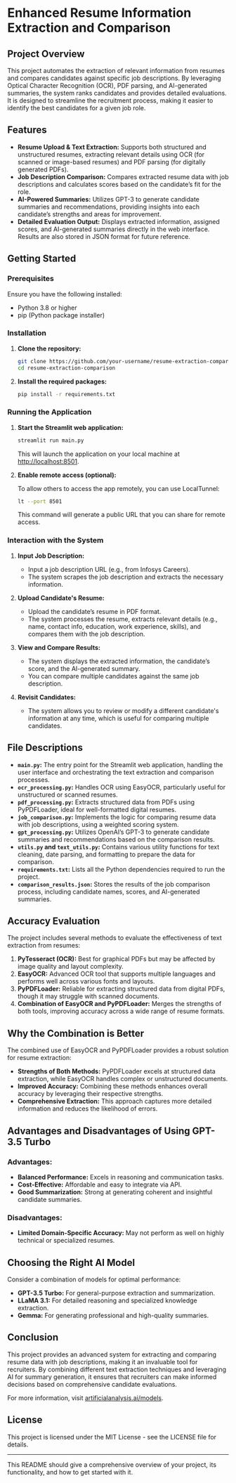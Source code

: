 # Enhanced Resume Information Extraction and Comparison

## Project Overview

This project automates the extraction of relevant information from resumes and compares candidates against specific job descriptions. By leveraging Optical Character Recognition (OCR), PDF parsing, and AI-generated summaries, the system ranks candidates and provides detailed evaluations. It is designed to streamline the recruitment process, making it easier to identify the best candidates for a given job role.

## Features

- **Resume Upload & Text Extraction:** Supports both structured and unstructured resumes, extracting relevant details using OCR (for scanned or image-based resumes) and PDF parsing (for digitally generated PDFs).
- **Job Description Comparison:** Compares extracted resume data with job descriptions and calculates scores based on the candidate’s fit for the role.
- **AI-Powered Summaries:** Utilizes GPT-3 to generate candidate summaries and recommendations, providing insights into each candidate’s strengths and areas for improvement.
- **Detailed Evaluation Output:** Displays extracted information, assigned scores, and AI-generated summaries directly in the web interface. Results are also stored in JSON format for future reference.

## Getting Started

### Prerequisites

Ensure you have the following installed:

- Python 3.8 or higher
- pip (Python package installer)

### Installation

1. **Clone the repository:**

   ```bash
   git clone https://github.com/your-username/resume-extraction-comparison.git
   cd resume-extraction-comparison
   ```

2. **Install the required packages:**

   ```bash
   pip install -r requirements.txt
   ```

### Running the Application

1. **Start the Streamlit web application:**

   ```bash
   streamlit run main.py
   ```

   This will launch the application on your local machine at [http://localhost:8501](http://localhost:8501).

2. **Enable remote access (optional):**

   To allow others to access the app remotely, you can use LocalTunnel:

   ```bash
   lt --port 8501
   ```

   This command will generate a public URL that you can share for remote access.

### Interaction with the System

1. **Input Job Description:**
   - Input a job description URL (e.g., from Infosys Careers).
   - The system scrapes the job description and extracts the necessary information.

2. **Upload Candidate's Resume:**
   - Upload the candidate’s resume in PDF format.
   - The system processes the resume, extracts relevant details (e.g., name, contact info, education, work experience, skills), and compares them with the job description.

3. **View and Compare Results:**
   - The system displays the extracted information, the candidate’s score, and the AI-generated summary.
   - You can compare multiple candidates against the same job description.

4. **Revisit Candidates:**
   - The system allows you to review or modify a different candidate's information at any time, which is useful for comparing multiple candidates.

## File Descriptions

- **`main.py`:** The entry point for the Streamlit web application, handling the user interface and orchestrating the text extraction and comparison processes.
- **`ocr_processing.py`:** Handles OCR using EasyOCR, particularly useful for unstructured or scanned resumes.
- **`pdf_processing.py`:** Extracts structured data from PDFs using PyPDFLoader, ideal for well-formatted digital resumes.
- **`job_comparison.py`:** Implements the logic for comparing resume data with job descriptions, using a weighted scoring system.
- **`gpt_processing.py`:** Utilizes OpenAI’s GPT-3 to generate candidate summaries and recommendations based on the comparison results.
- **`utils.py` and `text_utils.py`:** Contains various utility functions for text cleaning, date parsing, and formatting to prepare the data for comparison.
- **`requirements.txt`:** Lists all the Python dependencies required to run the project.
- **`comparison_results.json`:** Stores the results of the job comparison process, including candidate names, scores, and AI-generated summaries.

## Accuracy Evaluation

The project includes several methods to evaluate the effectiveness of text extraction from resumes:

1. **PyTesseract (OCR):** Best for graphical PDFs but may be affected by image quality and layout complexity.
2. **EasyOCR:** Advanced OCR tool that supports multiple languages and performs well across various fonts and layouts.
3. **PyPDFLoader:** Reliable for extracting structured data from digital PDFs, though it may struggle with scanned documents.
4. **Combination of EasyOCR and PyPDFLoader:** Merges the strengths of both tools, improving accuracy across a wide range of resume formats.

## Why the Combination is Better

The combined use of EasyOCR and PyPDFLoader provides a robust solution for resume extraction:

- **Strengths of Both Methods:** PyPDFLoader excels at structured data extraction, while EasyOCR handles complex or unstructured documents.
- **Improved Accuracy:** Combining these methods enhances overall accuracy by leveraging their respective strengths.
- **Comprehensive Extraction:** This approach captures more detailed information and reduces the likelihood of errors.

## Advantages and Disadvantages of Using GPT-3.5 Turbo

### Advantages:
- **Balanced Performance:** Excels in reasoning and communication tasks.
- **Cost-Effective:** Affordable and easy to integrate via API.
- **Good Summarization:** Strong at generating coherent and insightful candidate summaries.

### Disadvantages:
- **Limited Domain-Specific Accuracy:** May not perform as well on highly technical or specialized resumes.

## Choosing the Right AI Model

Consider a combination of models for optimal performance:

- **GPT-3.5 Turbo:** For general-purpose extraction and summarization.
- **LLaMA 3.1:** For detailed reasoning and specialized knowledge extraction.
- **Gemma:** For generating professional and high-quality summaries.

## Conclusion

This project provides an advanced system for extracting and comparing resume data with job descriptions, making it an invaluable tool for recruiters. By combining different text extraction techniques and leveraging AI for summary generation, it ensures that recruiters can make informed decisions based on comprehensive candidate evaluations.

For more information, visit [artificialanalysis.ai/models](https://artificialanalysis.ai/models).

## License

This project is licensed under the MIT License - see the LICENSE file for details.

---

This README should give a comprehensive overview of your project, its functionality, and how to get started with it.
